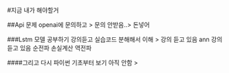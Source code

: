 #지금 내가 해야할거
 
##Api 문제 
openai에 문의하고 > 문의 안받음..> 돈넣어

###Lstm 모델 공부하기
강의듣고 실습코드 분해해서 이해 >
강의 듣고 있음 ann 강의 듣고 있음
순전파 손실계산 역전파 


####그리고 다시 파이썬 기초부터 보기
아직 안함 >
